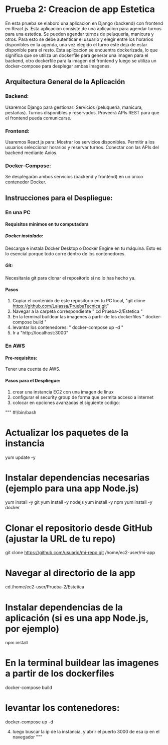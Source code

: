 # Prueba 2: Creacion de app Estetica
En esta prueba se elaboro una aplicacion en Django (backend) con frontend en React.js. 
Esta aplicacion consiste de una aplicacion para agendar turnos para una estetica. Se pueden agendar turnos de peluqueria, manicura y otros. Para esto se debe autenticar el usuario y elegir entre los horarios disponibles en la agenda, una vez elegido el turno este deja de estar disponible para el resto.
Esta aplicacion se encuentra dockerizada, lo que significa que se utiliza un dockerfile para generar una imagen para el backend, otro dockerfile para la imagen del frontend y luego se utiliza un docker-compose para desplegar ambas imagenes.

## Arquitectura General de la Aplicación
### Backend:

Usaremos Django para gestionar:
Servicios (peluquería, manicura, pestañas).
Turnos disponibles y reservados.
Proveerá APIs REST para que el frontend pueda comunicarse.
### Frontend:

Usaremos React.js para:
Mostrar los servicios disponibles.
Permitir a los usuarios seleccionar horarios y reservar turnos.
Conectar con las APIs del backend mediante Axios.
### Docker-Compose:

Se desplegarán ambos servicios (backend y frontend) en un único contenedor Docker.

## Instrucciones para el Despliegue:

### En una PC 
#### Requisitos mínimos en tu computadora
##### Docker instalado:
Descarga e instala Docker Desktop o Docker Engine en tu máquina. Esto es lo esencial porque todo corre dentro de los contenedores.
##### Git:
Necesitarás git para clonar el repositorio si no lo has hecho ya.
#### Pasos
1. Copiar el contenido de este repositorio en tu PC local,
   "git clone https://github.com/Laiassa/PruebaTecnica.git"
2. Navegar a la carpeta correspondiente
   " cd Prueba-2/Estetica "
3. En la terminal buildear las imagenes a partir de los dockerfiles
   " docker-compose build "
4. levantar los contenedores:
   " docker-compose up -d "
5. Ir a "http://localhost:3000"

### En AWS
#### Pre-requisitos:
Tener una cuenta de AWS.

#### Pasos para el Despliegue:
1. crear una instancia EC2 con una imagen de linux
2. configurar el security group de forma que permita acceso a internet
3. colocar en opciones avanzadas el siguiente codigo:

"""
#!/bin/bash

# Actualizar los paquetes de la instancia
yum update -y

# Instalar dependencias necesarias (ejemplo para una app Node.js)
yum install -y git
yum install -y nodejs
yum install -y npm
yum install -y docker

# Clonar el repositorio desde GitHub (ajustar la URL de tu repo)
git clone https://github.com/usuario/mi-repo.git /home/ec2-user/mi-app

# Navegar al directorio de la app
cd /home/ec2-user/Prueba-2/Estetica

# Instalar dependencias de la aplicación (si es una app Node.js, por ejemplo)
npm install

# En la terminal buildear las imagenes a partir de los dockerfiles
docker-compose build

# levantar los contenedores:
docker-compose up -d

4. luego buscar la ip de la instancia, y abrir el puerto 3000 de esa ip en el navegador
"""
   

